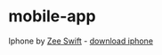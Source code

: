 # mobile-app

Iphone by <a href="https://www.behance.net/zituapar11f968">Zee Swift</a> - <a href="https://www.behance.net/gallery/74844509/iphone-mockup-psd-Free-PSD-download">download iphone</a> 
